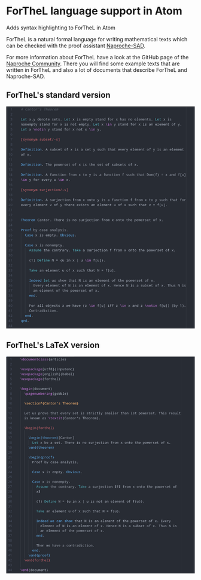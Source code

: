 # ForTheL language support in Atom

Adds syntax highlighting to ForTheL in Atom

ForTheL is a natural formal language for writing mathematical texts which can be
checked with the proof assistant
[Naproche-SAD](https://files.sketis.net/Isabelle_Naproche-20190611/).

For more information about ForTheL have a look at the GitHub page of the
[Naproche Community](https://github.com/naproche-community). There you will find
some example texts that are written in ForTheL and also a lot of documents that
describe ForTheL and Naproche-SAD.


## ForTheL's standard version

![A screenshot of language-forthel (standard ForTheL)](screenshots/plain-forthel.png)


## ForTheL's LaTeX version

![A screenshot of language-forthel (LaTeX ForTheL)](screenshots/latex-forthel.png)
